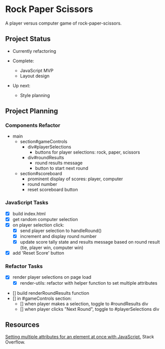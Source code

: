 # Rock Paper Scissors

A player versus computer game of rock-paper-scissors.

## Project Status

- Currently refactoring

- Complete:
  - JavaScript MVP
  - Layout design
- Up next:
  - Style planning

## Project Planning

### Components Refactor

- main
  - section#gameControls
    - div#playerSelections
      - buttons for player selections: rock, paper, scissors
    - div#roundResults
      - round results message
      - button to start next round
  - section#scoreboard
    - prominent display of scores: player, computer
    - round number
    - reset scoreboard button

### JavaScript Tasks

- [x] build index.html
- [x] get random computer selection
- [x] on player selection click:
  - [x] send player selection to handleRound()
  - [x] increment and display round number
  - [x] update score tally state and results message based on round result (tie, player win, computer win)
- [x] add 'Reset Score' button

### Refactor Tasks

- [x] render player selections on page load
  - [x] render-utils: refactor with helper function to set multiple attributes
- [] build renderRoundResults function
- [] in #gameControls section:
  - [] when player makes a selection, toggle to #roundResults div
  - [] when player clicks "Next Round", toggle to #playerSelections div

## Resources

[Setting multiple attributes for an element at once with JavaScript.](https://stackoverflow.com/questions/12274748/setting-multiple-attributes-for-an-element-at-once-with-javascript) Stack Overflow.
